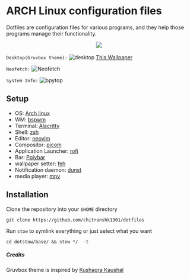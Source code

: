 # ARCH Linux configuration files
Dotfiles are configuration files for various programs, and they help those programs manage their functionality.

<p align="center">
 <img  src="https://visitor-badge.glitch.me/badge?page_id=vedant-204/dotfiles_stow.visitor-badge" >  
 <img  alt="" src="https://img.shields.io/github/repo-size/vedant-204/dotfiles_stow?style=flat&label=repo-size&color=fb9199&labelColor=1d212a"/>
</p>

`Desktop(Gruvbox theme):`
![desktop](https://github.com/chitranshk1301/Ignore-this/blob/main/desktop.png?raw=true)
[This Wallpaper](https://github.com/chitranshk1301/dotfiles/blob/main/wallpaper/wallpaper_final.jpg?raw=true)

`Neofetch:`
![Neofetch](https://github.com/chitranshk1301/Ignore-this/blob/main/neofetch.png?raw=true)

`System Info:`
![bpytop](https://github.com/chitranshk1301/Ignore-this/blob/main/bpytop.png?raw=true)


## Setup
- OS: [Arch linux](https://archlinux.org/)
- WM: [bspwm](https://github.com/baskerville/bspwm)
- Terminal: [Alacritty](https://github.com/alacritty/alacritty)
- Shell: [zsh](https://www.zsh.org/)
- Editor: [neovim](https://github.com/neovim/neovim)
- Compositor: [picom](https://github.com/Arian8j2/picom-jonaburg-fix.git)
- Application Launcher: [rofi](https://github.com/davatorium/rofi)
- Bar: [Polybar](https://github.com/polybar/polybar)
- wallpaper setter: [feh](https://feh.finalrewind.org/)
- Notification daemon: [dunst](https://dunst-project.org/)
- media player: [mpv](https://mpv.io/)

## Installation
Clone the repository into your `$HOME` directory


```
git clone https://github.com/chitranshk1301/dotfiles 
```

Run `stow` to symlink everything or just select what you want
```
cd dotstow/base/ && stow */  -t
```
##### Credits
Gruvbox theme is inspired by [Kushagra Kaushal](https://github.com/kshgrk/linux_dotfiles)
